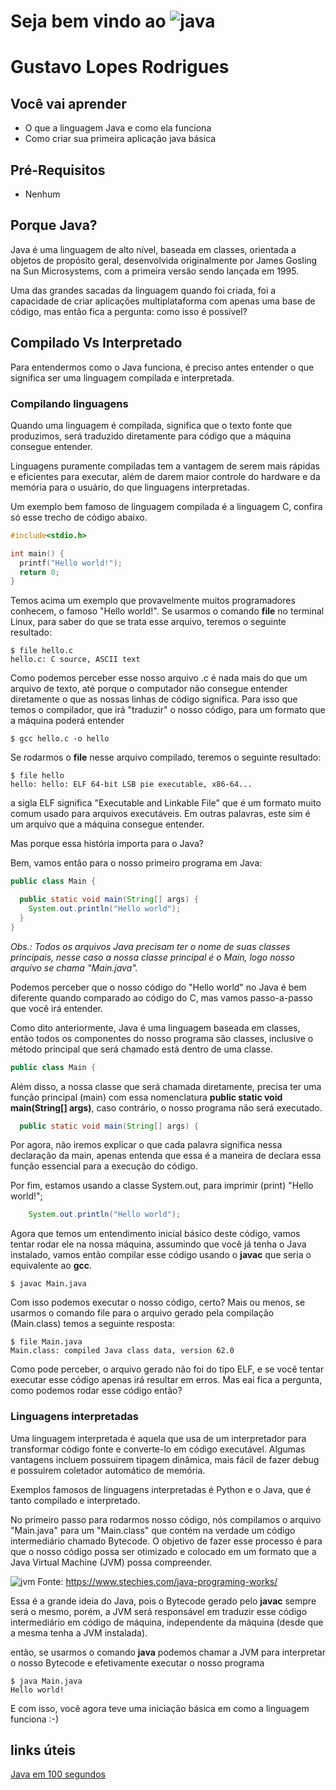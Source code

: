 # Seja bem vindo ao ![java](https://img.shields.io/badge/Java-ED8B00?style=for-the-badge&logo=java&logoColor=white)

# Gustavo Lopes Rodrigues

## Você vai aprender

- O que a linguagem Java e como ela funciona
- Como criar sua primeira aplicação java básica

## Pré-Requisitos

- Nenhum

## Porque Java?

Java é uma linguagem de alto nível, baseada em classes, orientada a objetos de propósito geral, desenvolvida originalmente por James Gosling na Sun Microsystems, com a primeira versão sendo lançada em 1995.

Uma das grandes sacadas da linguagem quando foi criada, foi a capacidade de criar aplicações multiplataforma com apenas uma base de código, mas então fica a pergunta: como isso é possível?

## Compilado Vs Interpretado

Para entendermos como o Java funciona, é preciso antes entender o que significa ser uma linguagem compilada e interpretada. 

### Compilando linguagens

Quando uma linguagem é compilada, significa que o texto fonte que produzimos, será traduzido diretamente para código que a máquina consegue entender.

Linguagens puramente compiladas tem a vantagem de serem mais rápidas e eficientes para executar, além de darem maior controle do hardware e da 
memória para o usuário, do que linguagens interpretadas.

Um exemplo bem famoso de linguagem compilada é a linguagem C, confira só esse trecho de código abaixo.

```c
#include<stdio.h>

int main() {
  printf("Hello world!");
  return 0;
}
```

Temos acima um exemplo que provavelmente muitos programadores conhecem, o famoso "Hello world!". Se usarmos o comando **file** no terminal Linux, para saber do que se trata
esse arquivo, teremos o seguinte resultado:
``` 
$ file hello.c
hello.c: C source, ASCII text
``` 
Como podemos perceber esse nosso arquivo .c é nada mais do que um arquivo de texto, até porque o computador não consegue entender diretamente o que as nossas linhas de código
significa. Para isso que temos o compilador, que irá "traduzir" o nosso código, para um formato que a máquina poderá entender

```
$ gcc hello.c -o hello
``` 

Se rodarmos o **file** nesse arquivo compilado, teremos o seguinte resultado:
``` 
$ file hello
hello: hello: ELF 64-bit LSB pie executable, x86-64...
``` 

a sigla ELF significa "Executable and Linkable File" que é um formato muito comum usado para arquivos executáveis. Em outras palavras, este sim é um arquivo que a máquina consegue entender.

Mas porque essa história importa para o Java?

Bem, vamos então para o nosso primeiro programa em Java:

```java
public class Main {

  public static void main(String[] args) {
    System.out.println("Hello world");
  }
}
```
*Obs.: Todos os arquivos Java precisam ter o nome de suas classes principais, nesse caso a nossa classe principal é o Main, logo nosso arquivo se chama "Main.java".*

Podemos perceber que o nosso código do "Hello world" no Java é bem diferente quando comparado ao código do C, mas vamos passo-a-passo que você irá entender.

Como dito anteriormente, Java é uma linguagem baseada em classes, então todos os componentes do nosso programa são classes, inclusive o método principal que será chamado
está dentro de uma classe.
```java
public class Main {
```

Além disso, a nossa classe que será chamada diretamente, precisa ter uma função principal (main) com essa nomenclatura **public static void main(String[] args)**, caso contrário, o nosso programa não será executado.
```java
  public static void main(String[] args) {
```

Por agora, não iremos explicar o que cada palavra significa nessa declaração da main, apenas entenda que essa é a maneira de declara essa função essencial para a execução do código.

Por fim, estamos usando a classe System.out, para imprimir (print) "Hello world!";
```java
    System.out.println("Hello world");
```

Agora que temos um entendimento inicial básico deste código, vamos tentar rodar ele na nossa máquina, assumindo que você já tenha o Java instalado, vamos então compilar 
esse código usando o **javac** que seria o equivalente ao **gcc**.

``` 
$ javac Main.java
``` 
Com isso podemos executar o nosso código, certo? Mais ou menos, se usarmos o comando file para o arquivo gerado pela compilação (Main.class) temos a seguinte resposta:

``` 
$ file Main.java
Main.class: compiled Java class data, version 62.0
``` 

Como pode perceber, o arquivo gerado não foi do tipo ELF, e se você tentar executar esse código apenas irá resultar em erros. 
Mas eai fica a pergunta, como podemos rodar esse código então? 

### Linguagens interpretadas

Uma linguagem interpretada é aquela que usa de um interpretador para transformar código fonte e converte-lo em código executável. Algumas vantagens incluem possuirem tipagem dinâmica, mais fácil de fazer debug e possuirem coletador automático de memória.

Exemplos famosos de linguagens interpretadas é Python e o Java, que é tanto compilado e interpretado. 

No primeiro passo para rodarmos nosso código, nós compilamos o arquivo "Main.java" para um "Main.class" que contém na verdade um código intermediário chamado Bytecode. O objetivo de fazer 
esse processo é para que o nosso código possa ser otimizado e colocado em um formato que a Java Virtual Machine (JVM) possa compreender.

![jvm](https://user-images.githubusercontent.com/9157977/188319155-1da685b9-5e51-413c-9f1e-feeefb90e627.png)
Fonte: https://www.stechies.com/java-programing-works/

Essa é a grande ideia do Java, pois o Bytecode gerado pelo **javac** sempre será o mesmo, porém, a JVM será responsável em traduzir esse código intermediário em código de máquina, independente da máquina (desde que a mesma tenha a JVM instalada).

então, se usarmos o comando **java** podemos chamar a JVM para interpretar o nosso Bytecode e efetivamente executar o nosso programa

``` 
$ java Main.java
Hello world!
``` 
E com isso, você agora teve uma iniciação básica em como a linguagem funciona :-)

## links úteis

[Java em 100 segundos](https://youtu.be/l9AzO1FMgM8)

